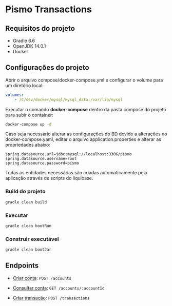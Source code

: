 # Pismo Transactions


## Requisitos do projeto

- Gradle 6.6
- OpenJDK 14.0.1
- Docker

## Configurações do projeto

Abrir o arquivo compose/docker-compose.yml e configurar o volume para um diretório local:

```yaml
volumes:
    - /C/dev/docker/mysql/mysql_data:/var/lib/mysql
```

Executar o comando **docker-compose** dentro da pasta compose do projeto para subir o container:

```bash
docker-compose up -d
```


Caso seja necessário alterar as configurações do BD devido a alterações no docker-compose.yaml, editar o arquivo application.properties e alterar as propriedades abaixo:

```
spring.datasource.url=jdbc:mysql://localhost:3306/pismo
spring.datasource.username=root
spring.datasource.password=pismo
```

Todas as entidades necessárias são criadas automaticamente pela aplicação através de scripts do liquibase.

### Build do projeto

```bash
gradle clean build
```

### Executar

```bash
gradle clean bootRun
```

### Construir executável

```bash
gradle clean bootJar
```



## Endpoints

- [Criar conta](documentation/post-account.md):  `POST /accounts`

- [Consultar conta](documentation/get-account.md):  `GET /accounts/:accountId`

- [Criar transação](documentation/post-transactions.md):  `POST /transactions`

  

